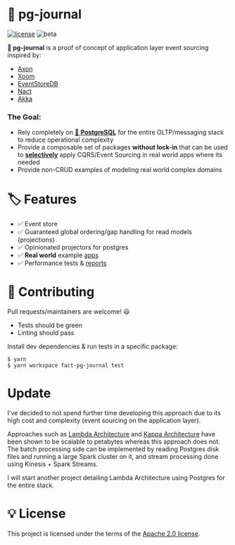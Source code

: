 # 🐘 pg-journal
[![license](https://img.shields.io/static/v1?label=license&message=apache%202&color=green)](/LICENSE)
![beta](https://img.shields.io/static/v1?label=status&message=proof-of-concept&color=blueviolet)


**🐘 pg-journal** is a proof of concept of application layer event sourcing inspired by:
- [Axon](https://github.com/AxonFramework/AxonFramework)
- [Xoom](https://docs.vlingo.io/)
- [EventStoreDB](https://github.com/EventStore/EventStore)
- [Nact](https://github.com/nactio/nact)
- [Akka](https://github.com/akka/akka)

### The Goal:
- Rely completely on [🐘 **PostgreSQL**](https://www.postgresql.org/) for the entire OLTP/messaging stack to reduce operational complexity
- Provide a composable set of packages **without lock-in** that can be used to [**selectively**](https://www.infoq.com/news/2016/04/event-sourcing-anti-pattern/) apply CQRS/Event Sourcing in real world apps where its needed
- Provide non-CRUD examples of modeling real world complex domains 



# 🏷 Features
- ✅ Event store
- ✅ Guaranteed global ordering/gap handling for read models (projections)
- ✅ Opinionated projectors for postgres
- ✅ **Real world** example [apps](/packages/example-multicurrency-ledger)
- ✅ Performance tests & [reports](/packages/benchmarks)


# 🧪 Contributing
Pull requests/maintainers are welcome! 😃 
- Tests should be green
- Linting should pass

Install dev dependencies & run tests in a specific package:
```
$ yarn
$ yarn workspace fact-pg-journal test
```

# Update

I've decided to not spend further time developing this approach due to its high cost and complexity (event sourcing on the application layer).

Approaches such as [Lambda Architecture](https://databricks.com/glossary/lambda-architecture) and [Kappa Architecture](https://eng.uber.com/kappa-architecture-data-stream-processing/) have been shown to be scalable to petabytes whereas this approach does not. The batch processing side can be implemented by reading Postgres disk files and running a large Spark cluster on it, and stream processing done using Kinesis + Spark Streams.

I will start another project detailing Lambda Architecture using Postgres for the entire stack.


# 💡 License
This project is licensed under the terms of the [Apache 2.0 license](/LICENSE).
